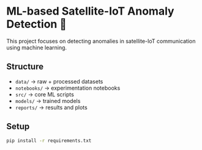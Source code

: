 # ML-based Satellite-IoT Anomaly Detection 🚀

This project focuses on detecting anomalies in satellite-IoT communication using machine learning.

## Structure
- `data/` → raw + processed datasets
- `notebooks/` → experimentation notebooks
- `src/` → core ML scripts
- `models/` → trained models
- `reports/` → results and plots

## Setup
```bash
pip install -r requirements.txt
